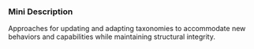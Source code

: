 ### Mini Description

Approaches for updating and adapting taxonomies to accommodate new behaviors and capabilities while maintaining structural integrity.
